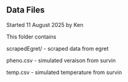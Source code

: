 ## Data Files
Started 11 August 2025 by Ken

This folder contains

scrapedEgret/ - scraped data from egret

pheno.csv - simulated veraison from survin

temp.csv - simulated temperature from survin